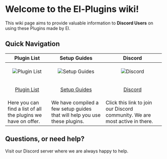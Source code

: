 # Welcome to the El-Plugins wiki!

This wiki page aims to provide valuable information to **Discord Users** on using these Plugins made by El.

## Quick Navigation

| Plugin List                                                   | Setup Guides                                                              | Discord                                                                      |
|---------------------------------------------------------------|---------------------------------------------------------------------------|------------------------------------------------------------------------------|
| <p align="center">![Plugin List](https://raw.githubusercontent.com/wiki/snowplow/snowplow/images/database.png)</p>                                                          | <p align="center">![Setup Guides](https://raw.githubusercontent.com/wiki/snowplow/snowplow/images/tools.png)</p>                                                                     | <p align="center">![Discord](https://raw.githubusercontent.com/wiki/snowplow/snowplow/images/users.png)</p>                                                                        |
| <p align="center">[Plugin List](https://github.com/Elli-tt/el-plugins/wiki/plugin-list)</p>                                                   | <p align="center">[Setup Guides](https://github.com/Elli-tt/el-plugins/wiki/setup-guides)</p>                                                              | <p align="center">[Discord](https:discord.gg/enDUcqH)</p>                                                                      |
| Here you can find a list of all the plugins we have on offer. | We have compiled a few setup guides that will help you use these plugins. | Click this link to join our Discord community. We are most active in there. |

## Questions, or need help?

Visit our Discord server where we are always happy to help.

